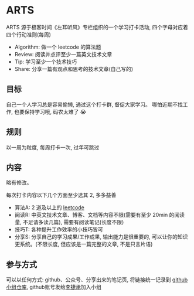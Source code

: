 # ARTS

ARTS 源于极客时间《左耳听风》专栏组织的一个学习打卡活动, 四个字母对应着四个行动准则(每周)

* Algorithm: 做一个 leetcode 的算法题
* Review: 阅读并点评至少一篇英文技术文章
* Tip: 学习至少一个技术技巧
* Share: 分享一篇有观点和思考的技术文章(自己写的)

## 目标

自己一个人学习总是容易偷懒, 通过这个打卡群, 督促大家学习。
哪怕近期不找工作, 也要保持学习哦, 码农太难了 :sob:

## 规则

以一周为粒度, 每周打卡一次, 过年可跳过

## 内容

略有修改。

每次打卡内容以下几个方面至少选其 2, 多多益善

* 算法A: 2 道及以上的 [leetcode](https://leetcode-cn.com)
* 阅读R: 中英文技术文章、博客、文档等内容不限(需要有至少 20min 的阅读量, 不足请多读几篇), 需要有阅读笔记(长度不限)
* 技巧T: 各种提升工作效率的小技巧皆可
* 分享S: 分享自己的学习成果/工作成果, 输出能力是很重要的, 可以让你的知识更系统。(不限长度, 但应该是一篇完整的文章, 不是只言片语)

## 参与方式

可以以任何方式: github、公众号、分享出来的笔记页, 将链接统一记录到 [github 小组仓库](https://github.com/Continuous-Study/ARTS), github账号发给[李捷承](ljclg_1516@foxmail.com)加入小组
